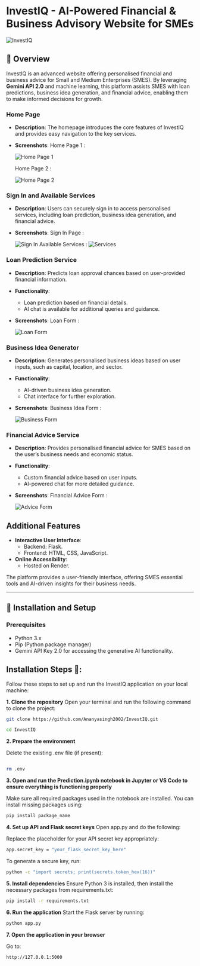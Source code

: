 # InvestIQ - AI-Powered Financial & Business Advisory Website for SMEs

![InvestIQ](https://capsule-render.vercel.app/api?type=wave&color=gradient&height=300&section=header&text=InvestIQ&fontSize=50)

## 📍 Overview
InvestIQ is an advanced website offering personalised financial and business advice for Small and Medium Enterprises (SMES). By leveraging **Gemini API 2.0** and machine learning, this platform assists SMES with loan predictions, business idea generation, and financial advice, enabling them to make informed decisions for growth.

### Home Page
- **Description**: The homepage introduces the core features of InvestIQ and provides easy navigation to the key services.
- **Screenshots**: Home Page 1 :

  
  ![Home Page 1](static/assets/img/1.png)

  Home Page 2 :

   ![Home Page 2](static/assets/img/2.png) 

### Sign In and Available Services
- **Description**: Users can securely sign in to access personalised services, including loan prediction, business idea generation, and financial advice.
- **Screenshots**:
   Sign In Page :

 
  ![Sign In](static/assets/img/3.png)
   Available Services :
   ![Services](static/assets/img/4.png) 

### Loan Prediction Service
- **Description**: Predicts loan approval chances based on user-provided financial information.
- **Functionality**:
  - Loan prediction based on financial details.
  - AI chat is available for additional queries and guidance.
- **Screenshots**: Loan Form : 
  
   ![Loan Form](static/assets/img/5.png) 

### Business Idea Generator
- **Description**: Generates personalised business ideas based on user inputs, such as capital, location, and sector.
- **Functionality**:
  - AI-driven business idea generation.
  - Chat interface for further exploration.
- **Screenshots**: Business Idea Form :

  
   ![Business Form](static/assets/img/6.png)

### Financial Advice Service
- **Description**: Provides personalised financial advice for SMES based on the user’s business needs and economic status.
- **Functionality**:
  - Custom financial advice based on user inputs.
  - AI-powered chat for more detailed guidance.
- **Screenshots**: Financial Advice Form :

   ![Advice Form](static/assets/img/7.png) 

## Additional Features
- **Interactive User Interface**:
  - Backend: Flask.
  - Frontend: HTML, CSS, JavaScript.
- **Online Accessibility**:
  - Hosted on Render.

The platform provides a user-friendly interface, offering SMES essential tools and AI-driven insights for their business needs.

---

## 📍 Installation and Setup

### Prerequisites
- Python 3.x
- Pip (Python package manager)
- Gemini API Key 2.0 for accessing the generative AI functionality.



## Installation Steps 🚀:
Follow these steps to set up and run the InvestIQ application on your local machine:

**1. Clone the repository**
Open your terminal and run the following command to clone the project:

```bash
git clone https://github.com/Ananyasingh2002/InvestIQ.git
```
```bash
cd InvestIQ
```
**2. Prepare the environment**

Delete the existing .env file (if present):

```bash

rm .env
```
**3. Open and run the Prediction.ipynb notebook in Jupyter or VS Code to ensure everything is functioning properly**

Make sure all required packages used in the notebook are installed. You can install missing packages using:

```bash
pip install package_name
```
**4. Set up API and Flask secret keys**
Open app.py and do the following:

Replace the placeholder for your API secret key appropriately:


```bash
app.secret_key = "your_flask_secret_key_here"
```
To generate a secure key, run:

```bash
python -c "import secrets; print(secrets.token_hex(16))"
```
**5. Install dependencies**
Ensure Python 3 is installed, then install the necessary packages from requirements.txt:

```bash
pip install -r requirements.txt
```
**6. Run the application**
Start the Flask server by running:

```bash
python app.py
```
**7. Open the application in your browser**

Go to:

```bash
http://127.0.0.1:5000
```

